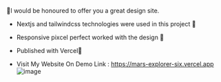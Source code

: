 🚀I would be honoured to offer you a great design site.
- Nextjs and tailwindcss technologies were used in this project 🎉
- Responsive pixcel perfect worked with the design 🎉
- Published with Vercel🎉

- Visit My Website On Demo Link : https://mars-explorer-six.vercel.app
![image](https://github.com/user-attachments/assets/cf86a194-ea5d-48b4-8e29-510a112eca3f)
